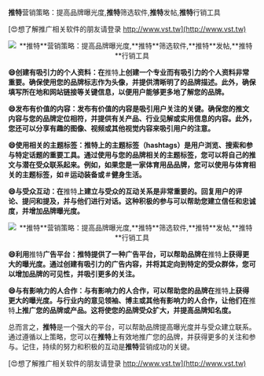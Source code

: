 **推特**营销策略：提高品牌曝光度,**推特**筛选软件,**推特**发帖,**推特**行销工具

[😍想了解推广相关软件的朋友请登录 http://www.vst.tw](http://www.vst.tw)

 <center><img src="https://vst.tw/MP4/tuiguang/png/8.png" alt="**推特**营销策略：提高品牌曝光度,**推特**筛选软件,**推特**发帖,**推特**行销工具"></center>

**😄创建有吸引力的个人资料：在**推特**上创建一个专业而有吸引力的个人资料非常重要。确保使用您的品牌标志作为头像，并提供清晰明了的品牌描述。此外，确保填写所在地和网站链接等关键信息，以便用户能够更多地了解您的品牌。**

**😄发布有价值的内容：发布有价值的内容是吸引用户关注的关键。确保您的推文内容与您的品牌定位相符，并提供有关产品、行业见解或实用信息的内容。此外，您还可以分享有趣的图像、视频或其他视觉内容来吸引用户的注意。**

**😄使用相关的主题标签：**推特**上的主题标签（hashtags）是用户浏览、搜索和参与特定话题的重要工具。通过使用与您的品牌相关的主题标签，您可以将自己的推文与潜在受众联系起来。例如，如果您是一家体育用品品牌，您可以使用与体育相关的主题标签，如＃运动装备或＃健身生活。**

**😄与受众互动：在**推特**上建立与受众的互动关系是非常重要的。回复用户的评论、提问和提及，并与他们进行对话。这种积极的参与可以帮助您建立信任和忠诚度，并增加品牌曝光度。**

 <center><img src="https://vst.tw/MP4/tuiguang/png/8.png" alt="**推特**营销策略：提高品牌曝光度,**推特**筛选软件,**推特**发帖,**推特**行销工具"></center>

**😄利用**推特**广告平台：**推特**提供了一种广告平台，可以帮助品牌在**推特**上获得更大的曝光度。通过创建有吸引力的广告内容，并将其定向到特定的受众群体，您可以增加品牌的可见性，并吸引更多的关注。**

**😄与有影响力的人合作：与有影响力的人合作，可以帮助您的品牌在**推特**上获得更大的曝光度。与行业内的意见领袖、博主或其他有影响力的人合作，让他们在**推特**上推广您的品牌或产品。这将使您的品牌受众扩大，并提高品牌知名度。**

总而言之，**推特**是一个强大的平台，可以帮助品牌提高曝光度并与受众建立联系。通过遵循以上策略，您可以在**推特**上有效地推广您的品牌，并获得更多的关注和参与。记住，持续的努力和积极的互动是**推特**营销成功的关键。

[😍想了解推广相关软件的朋友请登录 http://www.vst.tw](http://www.vst.tw)



